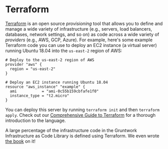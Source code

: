 # Terraform

[Terraform](https://www.terraform.io) is an open source _provisioning_ tool that allows you to define and manage a
wide variety of infrastructure (e.g., servers, load balancers, databases, network settings, and so on) as code across
a wide variety of _providers_ (e.g., AWS, GCP, Azure). For example, here's some example Terraform code you can use to
deploy an EC2 instance (a virtual server) running Ubuntu 18.04 into the `us-east-2` region of AWS:

```hcl
# Deploy to the us-east-2 region of AWS
provider "aws" {
  region = "us-east-2"
}

# Deploy an EC2 instance running Ubuntu 18.04
resource "aws_instance" "example" {
  ami           = "ami-0c55b159cbfafe1f0"
  instance_type = "t2.micro"
}
```

You can deploy this server by running `terraform init` and then `terraform apply`. Check out our
[Comprehensive Guide to Terraform](https://blog.gruntwork.io/a-comprehensive-guide-to-terraform-b3d32832baca) for a
thorough introduction to the language.

A large percentage of the infrastructure code in the Gruntwork Infrastructure as Code Library is defined using Terraform. We even
wrote [the book](https://www.terraformupandrunning.com) on it!


<!-- ##DOCS-SOURCER-START
{"sourcePlugin":"Local File Copier","hash":"edf4340511e8c93ee1863b41230a0cc8"}
##DOCS-SOURCER-END -->
